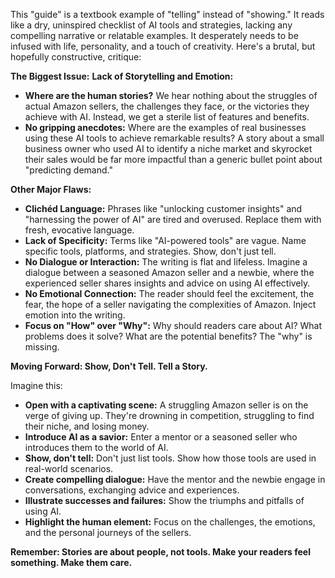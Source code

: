 This "guide" is a textbook example of "telling" instead of "showing." It reads like a dry, uninspired checklist of AI tools and strategies, lacking any compelling narrative or relatable examples.  It desperately needs to be infused with life, personality, and a touch of creativity. Here's a brutal, but hopefully constructive, critique:

**The Biggest Issue:**  **Lack of Storytelling and Emotion:** 

* **Where are the human stories?**  We hear nothing about the struggles of actual Amazon sellers, the challenges they face, or the victories they achieve with AI.  Instead, we get a sterile list of features and benefits.  
* **No gripping anecdotes:**  Where are the examples of real businesses using these AI tools to achieve remarkable results?  A story about a small business owner who used AI to identify a niche market and skyrocket their sales would be far more impactful than a generic bullet point about "predicting demand." 

**Other Major Flaws:**

* **Clichéd Language:**  Phrases like "unlocking customer insights" and "harnessing the power of AI" are tired and overused.  Replace them with fresh, evocative language. 
* **Lack of Specificity:**  Terms like "AI-powered tools" are vague.  Name specific tools, platforms, and strategies.  Show, don't just tell.  
* **No Dialogue or Interaction:**  The writing is flat and lifeless.  Imagine a dialogue between a seasoned Amazon seller and a newbie, where the experienced seller shares insights and advice on using AI effectively. 
* **No Emotional Connection:**  The reader should feel the excitement, the fear, the hope of a seller navigating the complexities of Amazon.  Inject emotion into the writing.  
* **Focus on "How" over "Why":**  Why should readers care about AI?  What problems does it solve?  What are the potential benefits?  The "why" is missing.

**Moving Forward:  Show, Don't Tell.  Tell a Story.**

Imagine this:

* **Open with a captivating scene:** A struggling Amazon seller is on the verge of giving up. They're drowning in competition, struggling to find their niche, and losing money. 
* **Introduce AI as a savior:**  Enter a mentor or a seasoned seller who introduces them to the world of AI.  
* **Show, don't tell:**  Don't just list tools.  Show how those tools are used in real-world scenarios.  
* **Create compelling dialogue:**  Have the mentor and the newbie engage in conversations, exchanging advice and experiences.  
* **Illustrate successes and failures:**  Show the triumphs and pitfalls of using AI.  
* **Highlight the human element:**  Focus on the challenges, the emotions, and the personal journeys of the sellers. 

**Remember:  Stories are about people, not tools.  Make your readers feel something. Make them care.** 
